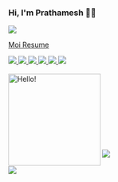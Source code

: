### Hi, I'm Prathamesh 👋🏾   
![](https://komarev.com/ghpvc/?username=your-github-pratt3000&color=blueviolet)

<a href="https://drive.google.com/file/d/1GNMGejSipnVKYB6H9PIgNbcwWUyGpkED/view?usp=sharing">Moi Resume</a>

<div>
  <a href="https://github.com/pratt3000">
  <img src="https://img.shields.io/badge/c++%20-%2300599C.svg?&style=for-the-badge&logo=c%2B%2B&ogoColor=white"/>
  </a>
  <a href="https://github.com/pratt3000">
  <img src="https://img.shields.io/badge/python%20-%2314354C.svg?&style=for-the-badge&logo=python&logoColor=white"/>
  </a>
  <a href="https://github.com/pratt3000">
  <img src="https://img.shields.io/badge/TensorFlow%20-%23FF6F00.svg?&style=for-the-badge&logo=TensorFlow&logoColor=white" />
  </a>
  <a href="https://github.com/prajwalpatankar">
  <img src="https://img.shields.io/badge/PyTorch%20-%23EE4C2C.svg?&style=for-the-badge&logo=PyTorch&logoColor=white" />
  </a>
  <a href="https://github.com/pratt3000">
  <img src="https://img.shields.io/badge/mysql-%2300f.svg?&style=for-the-badge&logo=mysql&logoColor=white"/>
  </a>
  <a href="https://github.com/pratt3000">
  <img src="https://img.shields.io/badge/mongodb-%2300f.svg?&style=for-the-badge&logo=mongodb&logoColor=white"/>
  </a>
</div>
<br>
<img align = "left" src="https://raw.githubusercontent.com/pratt3000/pratt3000/master/sher.gif"  width="185" height="185" alt="Hello!">
<br>
<br>
<br>
<br>
<br>
<br>
<br>
<br>
<br>
<a href="https://github.com/pratt3000"> 
  <img align="center" src="https://github-readme-stats.vercel.app/api/top-langs/?username=pratt3000&theme=dracula&langs_count=8&layout=compact" />
</a>  



<br>
<br>
<a href="https://github.com/pratt3000">
  <img align="center" src="https://github-readme-stats.vercel.app/api?username=pratt3000&show_icons=true&theme=dracula&count_private=false" />
</a>
